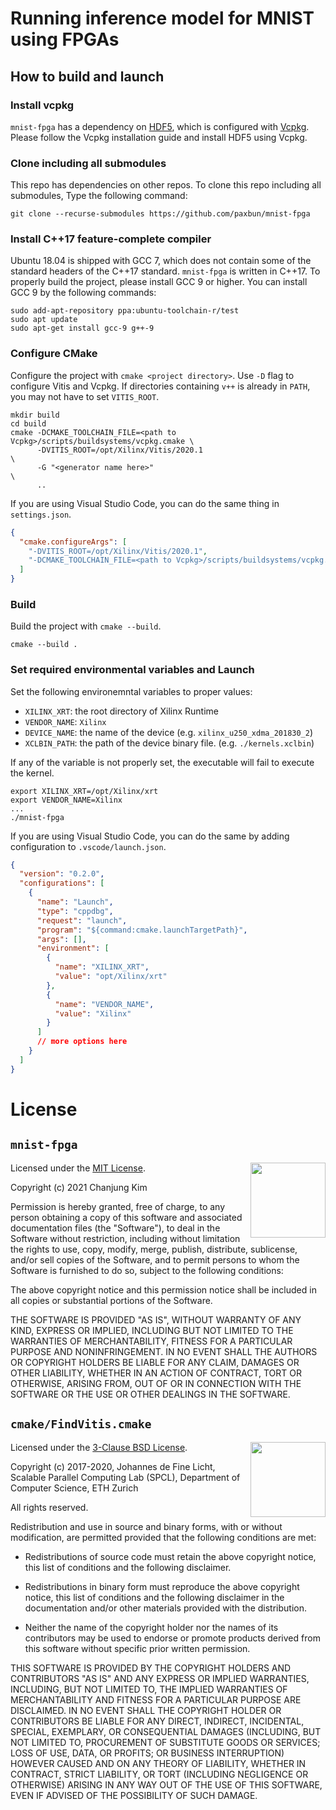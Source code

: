 # Running inference model for MNIST using FPGAs

## How to build and launch

### Install vcpkg

`mnist-fpga` has a dependency on [HDF5](https://www.hdfgroup.org/), which is configured with [Vcpkg](https://github.com/microsoft/vcpkg). Please follow the Vcpkg installation guide and install HDF5 using Vcpkg.

### Clone including all submodules

This repo has dependencies on other repos. To clone this repo including all submodules, Type the following command:
```
git clone --recurse-submodules https://github.com/paxbun/mnist-fpga
```

### Install C++17 feature-complete compiler

Ubuntu 18.04 is shipped with GCC 7, which does not contain some of the standard headers of the C++17 standard. `mnist-fpga` is written in C++17. To properly build the project, please install GCC 9 or higher. You can install GCC 9 by the following commands:
```
sudo add-apt-repository ppa:ubuntu-toolchain-r/test
sudo apt update
sudo apt-get install gcc-9 g++-9
```

### Configure CMake

Configure the project with `cmake <project directory>`. Use `-D` flag to configure Vitis and Vcpkg. If directories containing `v++` is already in `PATH`, you may not have to set `VITIS_ROOT`.
```
mkdir build
cd build
cmake -DCMAKE_TOOLCHAIN_FILE=<path to Vcpkg>/scripts/buildsystems/vcpkg.cmake \
      -DVITIS_ROOT=/opt/Xilinx/Vitis/2020.1                                   \
      -G "<generator name here>"                                              \
      ..
```

If you are using Visual Studio Code, you can do the same thing in `settings.json`.
```json
{
  "cmake.configureArgs": [
    "-DVITIS_ROOT=/opt/Xilinx/Vitis/2020.1",
    "-DCMAKE_TOOLCHAIN_FILE=<path to Vcpkg>/scripts/buildsystems/vcpkg.cmake"
  ]
}
```

### Build

Build the project with `cmake --build`.
```
cmake --build .
```

### Set required environmental variables and Launch

Set the following environemntal variables to proper values:

* `XILINX_XRT`: the root directory of Xilinx Runtime
* `VENDOR_NAME`: `Xilinx`
* `DEVICE_NAME`: the name of the device (e.g. `xilinx_u250_xdma_201830_2`)
* `XCLBIN_PATH`: the path of the device binary file. (e.g. `./kernels.xclbin`)

If any of the variable is not properly set, the executable will fail to execute the kernel.
```
export XILINX_XRT=/opt/Xilinx/xrt
export VENDOR_NAME=Xilinx
...
./mnist-fpga
```

If you are using Visual Studio Code, you can do the same by adding configuration to `.vscode/launch.json`.
```json
{
  "version": "0.2.0",
  "configurations": [
    {
      "name": "Launch",
      "type": "cppdbg",
      "request": "launch",
      "program": "${command:cmake.launchTargetPath}",
      "args": [],
      "environment": [
        {
          "name": "XILINX_XRT",
          "value": "opt/Xilinx/xrt"
        },
        {
          "name": "VENDOR_NAME",
          "value": "Xilinx"
        }
      ]
      // more options here
    }
  ]
}
```

# License

## `mnist-fpga`

<img align="right" src="https://opensource.org/files/OSI_Approved_License.png" width="120">

Licensed under the [MIT License](https://opensource.org/licenses/MIT).

Copyright (c) 2021 Chanjung Kim

Permission is hereby granted, free of charge, to any person obtaining a copy of this software and associated documentation files (the "Software"), to deal in the Software without restriction, including without limitation the rights to use, copy, modify, merge, publish, distribute, sublicense, and/or sell copies of the Software, and to permit persons to whom the Software is furnished to do so, subject to the following conditions:

The above copyright notice and this permission notice shall be included in all copies or substantial portions of the Software.

THE SOFTWARE IS PROVIDED "AS IS", WITHOUT WARRANTY OF ANY KIND, EXPRESS OR IMPLIED, INCLUDING BUT NOT LIMITED TO THE WARRANTIES OF MERCHANTABILITY, FITNESS FOR A PARTICULAR PURPOSE AND NONINFRINGEMENT. IN NO EVENT SHALL THE AUTHORS OR COPYRIGHT HOLDERS BE LIABLE FOR ANY CLAIM, DAMAGES OR OTHER
LIABILITY, WHETHER IN AN ACTION OF CONTRACT, TORT OR OTHERWISE, ARISING FROM, OUT OF OR IN CONNECTION WITH THE SOFTWARE OR THE USE OR OTHER DEALINGS IN THE SOFTWARE.

## `cmake/FindVitis.cmake`

<img align="right" src="https://opensource.org/files/OSI_Approved_License.png" width="120">

Licensed under the [3-Clause BSD License](https://opensource.org/licenses/BSD-3-Clause).

Copyright (c) 2017-2020, Johannes de Fine Licht, Scalable Parallel Computing Lab (SPCL), Department of Computer Science, ETH Zurich

All rights reserved.

Redistribution and use in source and binary forms, with or without modification, are permitted provided that the following conditions are met:

* Redistributions of source code must retain the above copyright notice, this list of conditions and the following disclaimer.

* Redistributions in binary form must reproduce the above copyright notice, this list of conditions and the following disclaimer in the documentation and/or other materials provided with the distribution.

* Neither the name of the copyright holder nor the names of its contributors may be used to endorse or promote products derived from this software without specific prior written permission.

THIS SOFTWARE IS PROVIDED BY THE COPYRIGHT HOLDERS AND CONTRIBUTORS "AS IS" AND ANY EXPRESS OR IMPLIED WARRANTIES, INCLUDING, BUT NOT LIMITED TO, THE IMPLIED WARRANTIES OF MERCHANTABILITY AND FITNESS FOR A PARTICULAR PURPOSE ARE DISCLAIMED. IN NO EVENT SHALL THE COPYRIGHT HOLDER OR CONTRIBUTORS BE LIABLE FOR ANY DIRECT, INDIRECT, INCIDENTAL, SPECIAL, EXEMPLARY, OR CONSEQUENTIAL DAMAGES (INCLUDING, BUT NOT LIMITED TO, PROCUREMENT OF SUBSTITUTE GOODS OR SERVICES; LOSS OF USE, DATA, OR PROFITS; OR BUSINESS INTERRUPTION) HOWEVER CAUSED AND ON ANY THEORY OF LIABILITY, WHETHER IN CONTRACT, STRICT LIABILITY, OR TORT (INCLUDING NEGLIGENCE OR OTHERWISE) ARISING IN ANY WAY OUT OF THE USE OF THIS SOFTWARE, EVEN IF ADVISED OF THE POSSIBILITY OF SUCH DAMAGE.
